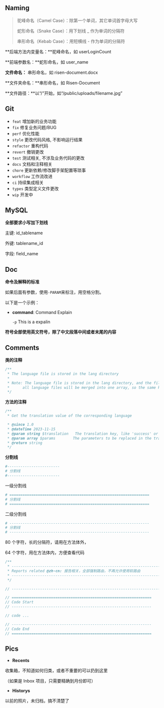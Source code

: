 ## Naming

> 驼峰命名（Camel Case）：除第一个单词，其它单词首字母大写
>
> 蛇形命名（Snake Case）：用下划线 \_ 作为单词的分隔符
>
> 串形命名（Kebab Case）：用短横线 - 作为单词的分隔符

**后端方法内变量名：**驼峰命名，如 userLoginCount

**前端参数名：**蛇形命名，如 user_name

**文件命名：** 串形命名，如 risen-document.docx

**文件夹命名：**串形命名，如 Risen-Document

**文件路径：**以“/”开始，如“/public/uploads/filename.jpg”

## Git

- `feat` 增加新的业务功能
- `fix` 修复业务问题/BUG
- `perf` 优化性能
- `style` 更改代码风格, 不影响运行结果
- `refactor` 重构代码
- `revert` 撤销更改
- `test` 测试相关, 不涉及业务代码的更改
- `docs` 文档和注释相关
- `chore` 更新依赖/修改脚手架配置等琐事
- `workflow` 工作流改进
- `ci` 持续集成相关
- `types` 类型定义文件更改
- `wip` 开发中

## MySQL

**全部要求小写加下划线**

主键: id_tablename

外键: tablename_id

字段: field_name

## Doc

**命令及解释的标准**

如果后面有参数，使用`-PARAM`来标注，用空格分割。

以下是一个示例：

- **command**: Command Explain

  `-p` This is a expalin

**符号全部使用英文符号，除了中文段落中间或者末尾的内容**

## Comments

**类的注释**

```php
/**
 * The language file is stored in the lang directory
 *
 * Note: The language file is stored in the lang directory, and the file name is the language name.
 *      all language files will be merged into one array, so the same key will be overwritten.
 */
```

**方法的注释**

```php
/**
 * Get the translation value of the corresponding language

 * @since 1.0
 * @dateTime 2023-11-15
 * @param string $translation   The translation key, like 'success' or 'boolean.true'
 * @param array $params        The parameters to be replaced in the translation
 * @return string
 */
```

**分割线**

```bash
#------------------------
# 分割线
#------------------------
```

一级分割线

```python
# ================================================================
# 分割线
# ================================================================
```

二级分割线

```python
# ----------------------------------------------------------------
# 分割线
# ----------------------------------------------------------------
```

80 个字符，长的分隔符，请用在方法体外，

64 个字符，用在方法体内，方便查看代码

```php
/**
 * --------------------------------------------------------------------------------
 * Reports related @zh-cn: 报告相关，全部强制路由，不再允许使用软路由
 * --------------------------------------------------------------------------------
 */

// --------------------------------------------------------------------------------

// ================================================================
// Code Start
// ----------------------------------------------------------------

// code ...

// ----------------------------------------------------------------
// Code End
// ================================================================
```

## Pics

- **Recents**

收集箱，不知道如何归类，或者不重要的可以扔到这里

（如果是 Inbox 项目，只需要精确到月份即可）

- **Historys**

以前的照片，未归档，搞不清楚了
